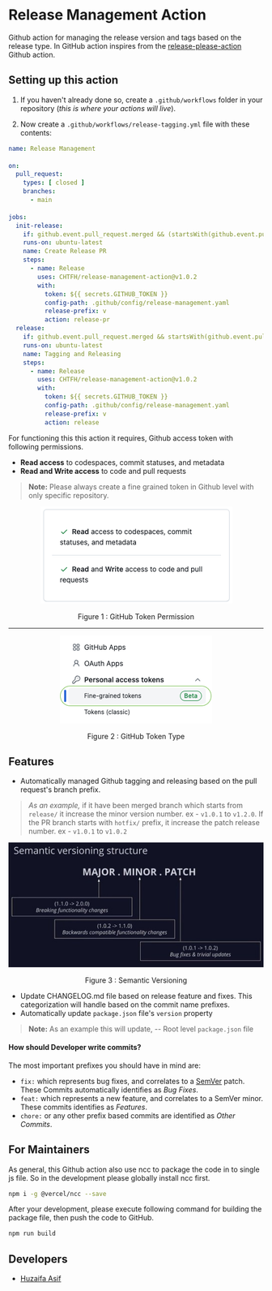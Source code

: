 # Release Management Action
Github action for managing the release version and tags based on the release type. In GitHub action inspires from the [release-please-action](https://github.com/google-github-actions/release-please-action) Github action.

## Setting up this action

1. If you haven't already done so, create a `.github/workflows` folder in your
  repository (_this is where your actions will live_).

2. Now create a `.github/workflows/release-tagging.yml` file with these contents:
``` yaml
name: Release Management

on:
  pull_request:
    types: [ closed ]
    branches:
      - main

jobs:
  init-release:
    if: github.event.pull_request.merged && (startsWith(github.event.pull_request.head.ref, 'release/') || startsWith(github.event.pull_request.head.ref, 'feat/') || startsWith(github.event.pull_request.head.ref, 'dev/') || startsWith(github.event.pull_request.head.ref, 'hotfix/') || startsWith(github.event.pull_request.head.ref, 'fix/'))
    runs-on: ubuntu-latest
    name: Create Release PR
    steps:
      - name: Release
        uses: CHTFH/release-management-action@v1.0.2
        with:
          token: ${{ secrets.GITHUB_TOKEN }}
          config-path: .github/config/release-management.yaml
          release-prefix: v
          action: release-pr 
  release:
    if: github.event.pull_request.merged && startsWith(github.event.pull_request.head.ref, 'auto-release/')
    runs-on: ubuntu-latest
    name: Tagging and Releasing
    steps:
      - name: Release
        uses: CHTFH/release-management-action@v1.0.2
        with:
          token: ${{ secrets.GITHUB_TOKEN }}
          config-path: .github/config/release-management.yaml
          release-prefix: v
          action: release
```

For functioning this this action it requires, Github access token with following permissions.
- **Read access** to codespaces, commit statuses, and metadata
- **Read and Write access** to code and pull requests

> **Note:** Please always create a fine grained token in Github level with only specific repository.

<p align='center'> <img src="docs/github-token-permission.png"/></p> <p align='center'> Figure 1 : GitHub Token Permission </p> 
<hr>
<p align='center'> <img src="docs/github-token-type.png"/></p> <p align='center'> Figure 2 : GitHub Token Type </p> 

## Features
- Automatically managed Github tagging and releasing based on the pull request's branch prefix.
> _As an example,_
if it have been merged branch which starts from `release/` it increase the minor version number. ex - `v1.0.1` to `v1.2.0`.
If the PR branch starts with `hotfix/` prefix, it increase the patch release number.
ex - `v1.0.1` to `v1.0.2`

<p align='center'> <img src="docs/semantic-versioning-structure.jpg"/></p> <p align='center'> Figure 3 : Semantic Versioning </p> 

- Update CHANGELOG.md file based on release feature and fixes. This categorization will handle based on the commit name prefixes.
- Automatically update `package.json` file's `version` property
> **Note:**
As an example this will update,
-- Root level `package.json` file


#### How should Developer write commits?

The most important prefixes you should have in mind are:

* `fix:` which represents bug fixes, and correlates to a [SemVer](https://semver.org/)
  patch. These Commits automatically identifies as _Bug Fixes_.
* `feat:` which represents a new feature, and correlates to a SemVer minor. These commits identifies as _Features_.
* `chore:` or any other prefix based commits are identified as _Other Commits_.


## For Maintainers

As general, this Github action also use ncc to package the code in to single js file. So in the development please globally install ncc first.

```sh
npm i -g @vercel/ncc --save
```

After your development, please execute following command for building the package file, then push the code to GitHub.

```sh
npm run build
```

## Developers

- [Huzaifa Asif](huzaifa@creativeheads.no)

